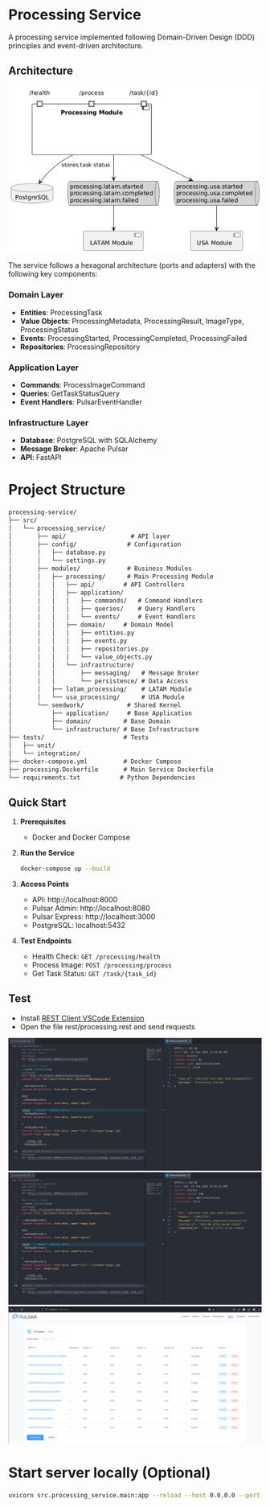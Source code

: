 # Processing Service

A processing service implemented following Domain-Driven Design (DDD) principles and event-driven architecture.

## Architecture

![alt text](docs/image-3.png)

The service follows a hexagonal architecture (ports and adapters) with the following key components:

### Domain Layer
- **Entities**: ProcessingTask
- **Value Objects**: ProcessingMetadata, ProcessingResult, ImageType, ProcessingStatus
- **Events**: ProcessingStarted, ProcessingCompleted, ProcessingFailed
- **Repositories**: ProcessingRepository

### Application Layer
- **Commands**: ProcessImageCommand
- **Queries**: GetTaskStatusQuery
- **Event Handlers**: PulsarEventHandler

### Infrastructure Layer
- **Database**: PostgreSQL with SQLAlchemy
- **Message Broker**: Apache Pulsar
- **API**: FastAPI

# Project Structure

```
processing-service/
├── src/
│   └── processing_service/
│       ├── api/                  # API layer
│       ├── config/              # Configuration
│       │   ├── database.py
│       │   └── settings.py
│       ├── modules/             # Business Modules
│       │   ├── processing/      # Main Processing Module
│       │   │   ├── api/        # API Controllers
│       │   │   ├── application/
│       │   │   │   ├── commands/   # Command Handlers
│       │   │   │   ├── queries/    # Query Handlers
│       │   │   │   └── events/     # Event Handlers
│       │   │   ├── domain/     # Domain Model
│       │   │   │   ├── entities.py
│       │   │   │   ├── events.py
│       │   │   │   ├── repositories.py
│       │   │   │   └── value_objects.py
│       │   │   └── infrastructure/
│       │   │       ├── messaging/   # Message Broker
│       │   │       └── persistence/ # Data Access
│       │   ├── latam_processing/    # LATAM Module
│       │   └── usa_processing/      # USA Module
│       └── seedwork/            # Shared Kernel
│           ├── application/     # Base Application
│           ├── domain/         # Base Domain
│           └── infrastructure/ # Base Infrastructure
├── tests/                      # Tests
│   ├── unit/
│   └── integration/
├── docker-compose.yml          # Docker Compose
├── processing.Dockerfile       # Main Service Dockerfile
└── requirements.txt           # Python Dependencies
```

## Quick Start

1. **Prerequisites**
   - Docker and Docker Compose

2. **Run the Service**
   ```bash
   docker-compose up --build
   ```

3. **Access Points**
   - API: http://localhost:8000
   - Pulsar Admin: http://localhost:8080
   - Pulsar Express: http://localhost:3000
   - PostgreSQL: localhost:5432

4. **Test Endpoints**
   - Health Check: `GET /processing/health`
   - Process Image: `POST /processing/process`
   - Get Task Status: `GET /task/{task_id}`
  
## Test

- Install [REST Client VSCode Extension](https://marketplace.visualstudio.com/items?itemName=humao.rest-client)
- Open the file rest/processing.rest and send requests

![alt text](docs/image.png)
![alt text](docs/image-1.png)
![alt text](docs/image-2.png)

# Start server locally (Optional)

```sh
uvicorn src.processing_service.main:app --reload --host 0.0.0.0 --port 8000
```